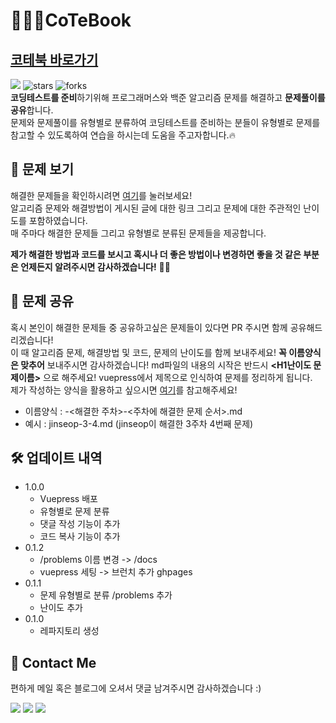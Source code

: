 # 👨🏻‍💻CoTeBook  
## [코테북 바로가기](https://kim-jin-seop.github.io/CoTeBook/)
<a href="https://hits.seeyoufarm.com"><img src="https://hits.seeyoufarm.com/api/count/incr/badge.svg?url=https%3A%2F%2Fgithub.com%2Fkim-jin-seop%2Fcodingtest-problem-solving&count_bg=%2379C83D&title_bg=%23555555&icon=&icon_color=%23E7E7E7&title=hits&edge_flat=false"/></a>
<img src="https://img.shields.io/github/stars/kim-jin-seop/codingtest-problem-solving" alt="stars"/>
<img src="https://img.shields.io/github/forks/kim-jin-seop/codingtest-problem-solving" alt="forks"/>  
**코딩테스트를 준비**하기위해 프로그래머스와 백준 알고리즘 문제를 해결하고 **문제풀이를 공유**합니다.   
문제와 문제풀이를 유형별로 분류하여 코딩테스트를 준비하는 분들이 유형별로 문제를 참고할 수 있도록하여 연습을 하시는데 도움을 주고자합니다.🔥

## 📖 문제 보기

해결한 문제들을 확인하시려면 [여기](https://kim-jin-seop.github.io/CoTeBook/)를 눌러보세요!  
알고리즘 문제와 해결방법이 게시된 글에 대한 링크 그리고 문제에 대한 주관적인 난이도를 포함하였습니다.  
매 주마다 해결한 문제들 그리고 유형별로 분류된 문제들을 제공합니다.  

**제가 해결한 방법과 코드를 보시고 혹시나 더 좋은 방법이나 변경하면 좋을 것 같은 부분은 언제든지 알려주시면 감사하겠습니다!** 🙏🏻

## 💬 문제 공유

혹시 본인이 해결한 문제들 중 공유하고싶은 문제들이 있다면 PR 주시면 함께 공유해드리겠습니다!  
이 때 알고리즘 문제, 해결방법 및 코드, 문제의 난이도를 함께 보내주세요!
**꼭 이름양식은 맞추어** 보내주시면 감사하겠습니다! 
md파일의 내용의 시작은 반드시 **<H1난이도 문제이름>** 으로 해주세요! vuepress에서 제목으로 인식하여 문제를 정리하게 됩니다.  
제가 작성하는 양식을 활용하고 싶으시면 [여기](/ExampleDocs.md)를 참고해주세요!

- 이름양식 : <github name>-<해결한 주차>-<주차에 해결한 문제 순서>.md
- 예시 : jinseop-3-4.md (jinseop이 해결한 3주차 4번째 문제)

## 🛠 업데이트 내역
* 1.0.0
	* Vuepress 배포
	* 유형별로 문제 분류
	* 댓글 작성 기능이 추가
	* 코드 복사 기능이 추가
* 0.1.2 
	* /problems 이름 변경 -> /docs
	* vuepress 세팅 -> 브런치 추가 ghpages
* 0.1.1
	* 문제 유형별로 분류 /problems 추가
	* 난이도 추가
* 0.1.0
   	* 레파지토리 생성


## 👀 Contact Me
편하게 메일 혹은 블로그에 오셔서 댓글 남겨주시면 감사하겠습니다 :)   
	
  <a href="https://cnu-jinseop.tistory.com/" target="_blank"><img src="https://img.shields.io/badge/Blog-gray?style=flat-square&logo=TV%20Time&logoColor=white&link=https://cnu-jinseop.tistory.com/"/></a>
  <a href="mailto:tjq2702@naver.com" target="_blank"><img src="https://img.shields.io/badge/tjq2702@naver.com-03C75A?style=flat-square&logo=Naver&logoColor=white&link=tjq2702@naver.com"/></a>
  <a href="https://www.facebook.com/JinSeopDev" target = "_blank"><img src="https://img.shields.io/badge/-Facebook-1877f2?style=flat-square&logo=facebook&logoColor=white&link=https://www.facebook.com/JinSeopDev"/></a>
